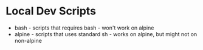 Local Dev Scripts
==================================================================================================

* bash - scripts that requires bash - won't work on alpine
* alpine - scripts that uses standard sh - works on alpine, but might not on non-alpine
